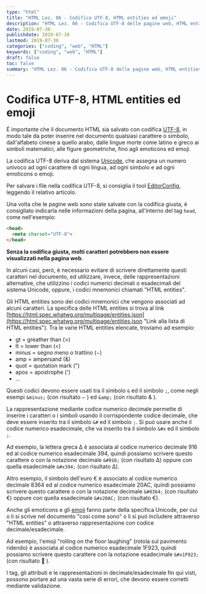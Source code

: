 ```yaml
---
type: "html"
title: "HTML Lez. 06 - Codifica UTF-8, HTML entities ed emoji"
description: "HTML Lez. 06 - Codifica UTF-8 delle pagine web, HTML entities ed emoji"
date: 2019-07-30
publishdate: 2019-07-30
lastmod: 2019-07-30
categories: ["coding", "web", "HTML"]
keywords: ["coding", "web", "HTML"]
draft: false
toc: false
summary: "HTML Lez. 06 - Codifica UTF-8 delle pagine web, HTML entities ed emoji"
---
```


# Codifica UTF-8, HTML entities ed emoji

É importante che il documento HTML sia salvato con codifica
[UTF-8](https://it.wikipedia.org/wiki/UTF-8 "Link ad UTF-8 su wikipedia"), in modo tale da poter
inserire nel documento qualsiasi carattere o simbolo, dall'alfabeto
cinese a quello arabo, dalle lingue morte come latino e greco ai simboli
matematici, alle figure geometriche, fino agli emoticons ed emoji.

La codifica UTF-8 deriva dal sistema
[Unicode](https://it.m.wikipedia.org/wiki/Unicode "Link ad Unicode su wikipedia"),
che assegna un
numero univoco ad ogni carattere di ogni lingua, ad ogni simbolo e ad
ogni emoticons o emoji.

Per salvare i file nella codifica UTF-8, si consiglia il tool [EditorConfig](/coding/tools/EditorConfig/ "Link ad EditorConfig su wikipedia"), leggendo il relativo articolo.

Una volta che le pagine web sono state salvate con la codifica giusta, è
consigliato indicarla nelle informazioni della pagina, all'interno del
tag `head`, come nell'esempio:

```html
<head>
  <meta charset="UTF-8">
</head>
```

**Senza la codifica giusta, molti caratteri potrebbero non essere
visualizzati nella pagina web**.

In alcuni casi, peró, è necessario evitare di scrivere direttamente
questi caratteri nel documento, ed utilizzare, invece, delle
rappresentazioni alternative, che utilizzino i codici numerici decimali
o esadecimali del sistema Unicode, oppure, i codici mnemonici chiamati
"HTML entities".

Gli HTML entities sono dei codici mnemonici che vengono associati ad
alcuni caratteri. La specifica delle HTML entities si trova al link
[https://html.spec.whatwg.org/multipage/entities.json](https://html.spec.whatwg.org/multipage/entities.json "Link alla lista di HTML entities"). Tra le varie
HTML entities elencate, troviamo ad esempio:

- gt = greather than (&gt;)
- lt = lower than (&lt;)
- minus = segno meno o trattino (&minus;)
- amp = ampersand (&amp;)
- quot = quotation mark (")
- apos = apostrophe (')
- …

Questi codici devono essere usati tra il simbolo `&` ed il simbolo `;`,
come negli esempi `&minus;` (con risultato &minus; <!-- − -->) ed `&amp;` (con risultato
&amp; <!-- & -->).

La rappresentazione mediante codice numerico decimale permette di
inserire i caratteri o i simboli usando il corrispondente codice
decimale, che deve essere inserito tra il simbolo `&#` ed il simbolo
`;`. Si puó usare anche il codice numerico esadecimale, che va inserito
tra il simbolo `&#x` ed il simbolo `;`.

Ad esempio, la lettera greca &Delta; <!-- Δ --> è associata al codice numerico decimale
916 ed al codice numerico esadecimale 394, quindi possiamo scrivere
questo carattere o con la notazione decimale `&#916;` (con risultato &#916;)
oppure con quella esadecimale `&#x394;` (con risultato &#x394;).

Altro esempio, il simbolo dell'euro &euro; <!-- € --> è associato al codice numerico
decimale 8364 ed al codice numerico esadecimale 20AC, quindi possiamo
scrivere questo carattere o con la notazione decimale `&#8364;` (con
risultato &#8364;) oppure con quella esadecimale `&#x20AC;` (con risultato &#x20AC;).

Anche gli emoticons e gli
[emoji](https://www.unicode.org/emoji/charts/full-emoji-list.html "Link alle specifiche degli emoji") fanno
parte della specifica Unicode, per cui o li si scrive nel documento
"cosi come sono" o li si puó includere attraverso "HTML entities" o
attraverso rappresentazione con codice decimale/esadecimale.

Ad esempio, l'emoji "rolling on the floor laughing" (rotola sul
pavimento ridendo) è associata al codice numerico esadecimale 1F923,
quindi possiamo scrivere questo carattere con la notazione esadecimale
`&#x1F923;` (con risultato &#x1F923; <!-- 🤣 -->).

I tag, gli attributi e le rappresentazioni in decimale/esadecimale fin
qui visti, possono portare ad una vasta serie di errori, che devono
essere corretti mediante validazione.
